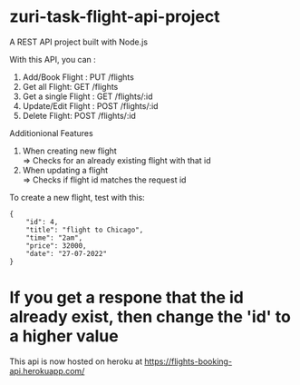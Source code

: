 # zuri-task-flight-api-project
A REST API project built with Node.js

With this API, you can :
1. Add/Book Flight : PUT /flights
2. Get all Flight:   GET   /flights
3. Get a single Flight : GET    /flights/:id
4. Update/Edit Flight : POST    /flights/:id
5. Delete Flight: POST   /flights/:id

Additionional Features
1. When creating new flight    
    => Checks for an already existing flight with that id
2. When updating a flight  
    => Checks if flight id matches the request id

To create a new flight, test with this:

    {
        "id": 4,  
        "title": "flight to Chicago",  
        "time": "2am",  
        "price": 32000,  
        "date": "27-07-2022"  
    }

If you get a respone that the id already exist, then change the 'id' to a higher value
========================================
This api is now hosted on heroku at https://flights-booking-api.herokuapp.com/
